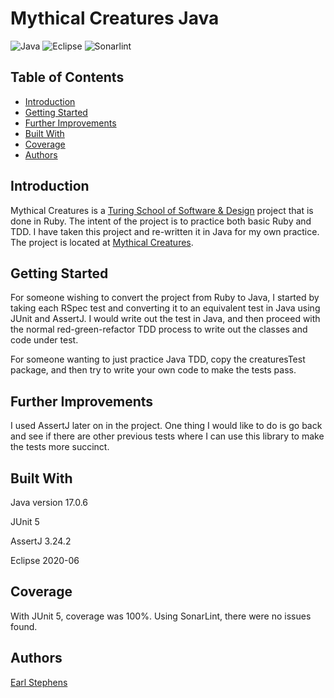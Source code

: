 # Mythical Creatures Java

![Java](https://img.shields.io/badge/java-%23ED8B00.svg?style=for-the-badge&logo=java&logoColor=white)
![Eclipse](https://img.shields.io/badge/Eclipse-FE7A16.svg?style=for-the-badge&logo=Eclipse&logoColor=white)
![Sonarlint](https://img.shields.io/badge/SonarLint-CB2029?style=for-the-badge&logo=sonarlint&logoColor=white)


## Table of Contents

- [Introduction](#introduction)
- [Getting Started](#getting-started)  
- [Further Improvements](#further-improvements)  
- [Built With](#built-with)  
- [Coverage](#coverage)  
- [Authors](#authors)  

## Introduction

Mythical Creatures is a [Turing School of Software & Design](https://github.com/turingschool-examples) project that is done in Ruby.  The intent of the project is to practice both basic Ruby and TDD.  I have taken this project and re-written it in Java for my own practice.  The project is located at [Mythical Creatures](https://github.com/turingschool-examples/ruby-exercises/tree/main/mythical-creatures).

## Getting Started   

For someone wishing to convert the project from Ruby to Java, I started by taking each RSpec test and converting it to an equivalent test in Java using JUnit and AssertJ.  I would write out the test in Java, and then proceed with the normal red-green-refactor TDD process to write out the classes and code under test.

For someone wanting to just practice Java TDD, copy the creaturesTest package, and then try to write your own code to make the tests pass.

## Further Improvements

I used AssertJ later on in the project.  One thing I would like to do is go back and see if there are other previous tests where I can use this library to make the tests more succinct.  

## Built With

Java version 17.0.6

JUnit 5 

AssertJ 3.24.2 

Eclipse 2020-06  

## Coverage

With JUnit 5, coverage was 100%.  Using SonarLint, there were no issues found.

## Authors

[Earl Stephens](https://github.com/earl-stephens)
